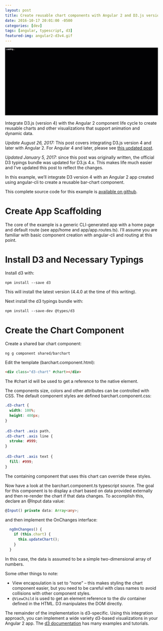 ```yaml
---
layout: post
title: Create reusable chart components with Angular 2 and D3.js version 4
date: 2016-10-17 20:01:00 -0500
categories: [dev]
tags: [angular, typescript, d3]
featured-img: angular2-d3v4.gif
---
```


![Angular/D3.js](/assets/images/angular2-d3v4.gif)

Integrate D3.js (version 4) with the Angular 2 component life cycle to create reusable charts and other visualizations that support animation and dynamic data.

<!--more-->

*Update August 26, 2017:* This post covers integrating D3.js version 4 and later with Angular 2. For Angular 4 and later, please see [this updated post](/create-a-reusable-chart-component-with-angular-and-d3-js).

*Updated January 5, 2017:* since this post was originally written, the official D3 typings bundle was updated for D3.js 4.x. This makes life much easier and I’ve updated this post to reflect the changes.

In this example, we’ll integrate D3 version 4 with an Angular 2 app created using angular-cli to create a reusable bar-chart component.

This complete source code for this example is [available on github](https://github.com/keathmilligan/angular2-d3-v4).

# Create App Scaffolding

The core of the example is a generic CLI-generated app with a home page and default route (see app/home and app/app.routes.ts). I’ll assume you are familiar with basic component creation with angular-cli and routing at this point.

# Install D3 and Necessary Typings

Install d3 with:

`npm install --save d3`

This will install the latest version (4.4.0 at the time of this writing).

Next install the d3 typings bundle with:

`npm install --save-dev @types/d3`

# Create the Chart Component

Create a shared bar chart component:

`ng g component shared/barchart`

Edit the template (barchart.component.html):

```html
<div class="d3-chart" #chart></div>
```

The #chart id will be used to get a reference to the native element.

The components size, colors and other attributes can be controlled with CSS. The default component styles are defined barchart.component.css:

```css
.d3-chart {
  width: 100%;
  height: 400px;
}

.d3-chart .axis path,
.d3-chart .axis line {
  stroke: #999;
}

.d3-chart .axis text {
  fill: #999;
}
```

The containing component that uses this chart can override these styles.

Now have a look at the barchart.component.ts typescript source. The goal for this component is to display a chart based on data provided externally and then re-render the chart if that data changes. To accomplish this, declare an @Input data value:

```typescript
@Input() private data: Array<any>;
```

and then implement the OnChanges interface:

```typescript
  ngOnChanges() {
    if (this.chart) {
      this.updateChart();
    }
  }
```

In this case, the data is assumed to be a simple two-dimensional array of numbers.

Some other things to note:

* View encapsulation is set to “none” – this makes styling the chart component easier, but you need to be careful with class names to avoid collisions with other component styles.
* `@ViewChild` is used to get an element reference to the div container defined in the HTML. D3 manipulates the DOM directly.

The remainder of the implementation is d3-specific. Using this integration approach, you can implement a wide variety d3-based visualizations in your Angular 2 app. The [d3 documentation](https://github.com/d3/d3/wiki) has many examples and tutorials.
